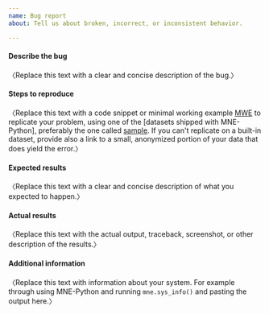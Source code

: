 ```yaml
---
name: Bug report
about: Tell us about broken, incorrect, or inconsistent behavior.

---
```


#### Describe the bug
〈Replace this text with a clear and concise description of the bug.〉


#### Steps to reproduce
〈Replace this text with a code snippet or minimal working example [MWE] to
replicate your problem, using one of the [datasets shipped with MNE-Python],
preferably the one called [sample].
If you can't replicate on a built-in dataset, provide also
a link to a small, anonymized portion of your data that does yield the error.〉

[MWE]: https://en.wikipedia.org/wiki/Minimal_Working_Example
[built-in datasets]: https://mne.tools/dev/overview/datasets_index.html
[sample]: https://mne.tools/dev/overview/datasets_index.html#sample


#### Expected results
〈Replace this text with a clear and concise description of what you expected to
happen.〉


#### Actual results
〈Replace this text with the actual output, traceback, screenshot, or other
description of the results.〉


#### Additional information
〈Replace this text with information about your system. For example through
using MNE-Python and running `mne.sys_info()` and pasting the output here.〉
